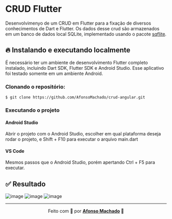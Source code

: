 # CRUD Flutter

Desenvolvimenyo de um CRUD em Flutter para a fixação de diversos conhecimentos de Dart e Flutter. Os dados desse crud são armazenados em um banco de dados local SQLite, implementado usando o pacote [sqflite](https://pub.dev/packages/sqflite).

## :fire: Instalando e executando localmente

É necessário ter um ambiente de desenvolvimento Flutter completo instalado, incluindo Dart SDK, Flutter SDK e Android Studio. Esse aplicativo foi testado somente em um ambiente Android.

### Clonando o repositório:

```
$ git clone https://github.com/AfonsoMachado/crud-angular.git
```

### Executando o projeto

#### Android Studio

Abrir o projeto com o Android Studio, escolher em qual plataforma deseja rodar o projeto, e Shift + F10 para executar o arquivo main.dart

#### VS Code

Mesmos passos que o Android Studio, porém apertando Ctrl + F5 para executar.

## :white_check_mark: Resultado

![image](https://github.com/AfonsoMachado/knowledge/assets/11397955/03452601-ab81-4950-84f4-56444ca4a659)
![image](https://github.com/AfonsoMachado/knowledge/assets/11397955/d1ddc058-64e7-43cf-976c-d381fb45132a)
![image](https://github.com/AfonsoMachado/knowledge/assets/11397955/9902dbf5-3f92-4e8c-8106-3d44bbb833fc)

 ---

<p align="center">Feito com 💜 por <strong><a href="https://www.linkedin.com/in/AfonsoMachado/">Afonso Machado</a> 🥰 </strong> </p>
